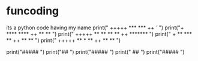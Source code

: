 # funcoding
its a python code having my name 
print(" +++++   ***       ***    ++       *'*      ")
print("+        ****     ****    ++      **  **     ")
print(" +++++   ** **   ** **    ++      *******    ")
print("      +  **   ***   **    ++    **       **   ")
print(" +++++   **    *    **    ++   **         **  ")



print("#####   ")
print("##      ")
print("#####   ")
print("  ##    ")
print("#####   ")


